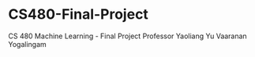 # CS480-Final-Project
CS 480 Machine Learning - Final Project
Professor Yaoliang Yu
Vaaranan Yogalingam

